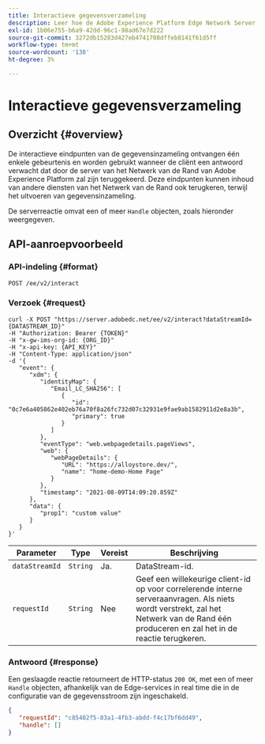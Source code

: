 ```yaml
---
title: Interactieve gegevensverzameling
description: Leer hoe de Adobe Experience Platform Edge Network Server API interactieve gegevensverzameling uitvoert.
exl-id: 1b06e755-b6a9-42dd-96c1-98ad67e7d222
source-git-commit: 3272db15283d427eb4741708dffeb8141f61d5ff
workflow-type: tm+mt
source-wordcount: '138'
ht-degree: 3%

---
```


# Interactieve gegevensverzameling

## Overzicht {#overview}

De interactieve eindpunten van de gegevensinzameling ontvangen één enkele gebeurtenis en worden gebruikt wanneer de cliënt een antwoord verwacht dat door de server van het Netwerk van de Rand van Adobe Experience Platform zal zijn teruggekeerd. Deze eindpunten kunnen inhoud van andere diensten van het Netwerk van de Rand ook terugkeren, terwijl het uitvoeren van gegevensinzameling.

De serverreactie omvat een of meer `Handle` objecten, zoals hieronder weergegeven.

## API-aanroepvoorbeeld

### API-indeling {#format}

```http
POST /ee/v2/interact
```

### Verzoek {#request}

```shell
curl -X POST "https://server.adobedc.net/ee/v2/interact?dataStreamId={DATASTREAM_ID}" 
-H "Authorization: Bearer {TOKEN}" 
-H "x-gw-ims-org-id: {ORG_ID}" 
-H "x-api-key: {API_KEY}" 
-H "Content-Type: application/json" 
-d '{
   "event": {
      "xdm": {
         "identityMap": {
            "Email_LC_SHA256": [
               {
                  "id": "0c7e6a405862e402eb76a70f8a26fc732d07c32931e9fae9ab1582911d2e8a3b",
                  "primary": true
               }
            ]
         },
         "eventType": "web.webpagedetails.pageViews",
         "web": {
            "webPageDetails": {
               "URL": "https://alloystore.dev/",
               "name": "home-demo-Home Page"
            }
         },
         "timestamp": "2021-08-09T14:09:20.859Z"
      },
      "data": {
         "prop1": "custom value"
      }
   }
}'
```

| Parameter | Type | Vereist | Beschrijving |
| --- | --- | --- | --- |
| `dataStreamId` | `String` | Ja. | DataStream-id. |
| `requestId` | `String` | Nee | Geef een willekeurige client-id op voor correlerende interne serveraanvragen. Als niets wordt verstrekt, zal het Netwerk van de Rand één produceren en zal het in de reactie terugkeren. |

### Antwoord {#response}

Een geslaagde reactie retourneert de HTTP-status `200 OK`, met een of meer `Handle` objecten, afhankelijk van de Edge-services in real time die in de configuratie van de gegevensstroom zijn ingeschakeld.

```json
{
   "requestId": "c85402f5-83a1-4fb3-abdd-f4c17bf6dd49",
   "handle": []
}
```
